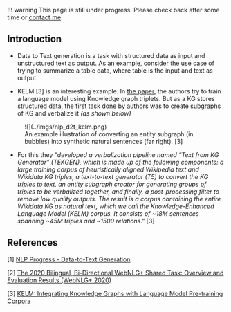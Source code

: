!!! warning
    This page is still under progress. Please check back after some time or [contact me](mailto:mohitmayank1@gmail.com)

## Introduction

- Data to Text generation is a task with structured data as input and unstructured text as output. As an example, consider the use case of trying to summarize a table data, where table is the input and text as output.

- KELM [3] is an interesting example. In [the paper](https://arxiv.org/abs/2010.12688), the authors try to train a language model using Knowledge graph triplets. But as a KG stores structured data, the first task done by authors was to create subgraphs of KG and verbalize it *(as shown below)*

<figure markdown> 
    ![](../imgs/nlp_d2t_kelm.png)
    <figcaption>An example illustration of converting an entity subgraph (in bubbles) into synthetic natural sentences (far right). [3]</figcaption>
</figure>

- For this they *"developed a verbalization pipeline named “Text from KG Generator” (TEKGEN), which is made up of the following components: a large training corpus of heuristically aligned Wikipedia text and Wikidata KG triples, a text-to-text generator (T5) to convert the KG triples to text, an entity subgraph creator for generating groups of triples to be verbalized together, and finally, a post-processing filter to remove low quality outputs. The result is a corpus containing the entire Wikidata KG as natural text, which we call the Knowledge-Enhanced Language Model (KELM) corpus. It consists of ~18M sentences spanning ~45M triples and ~1500 relations."* [3]

## References

[1] [NLP Progress - Data-to-Text Generation](http://nlpprogress.com/english/data_to_text_generation.html)

[2] [The 2020 Bilingual, Bi-Directional WebNLG+ Shared Task: Overview and Evaluation Results (WebNLG+ 2020)](https://aclanthology.org/2020.webnlg-1.7/)

[3] [KELM: Integrating Knowledge Graphs with Language Model Pre-training Corpora](https://ai.googleblog.com/2021/05/kelm-integrating-knowledge-graphs-with.html)